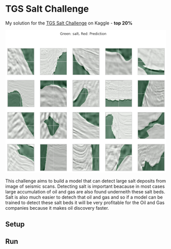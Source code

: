 # TGS Salt Challenge
My solution for the [TGS Salt Challenge](https://www.kaggle.com/c/tgs-salt-identification-challenge/overview) 
on Kaggle - **top 20%**

<p align="center">
  <img src="https://github.com/jjmachan/TGS-salt-challenge/blob/master/tgs_salt_banner.png" />
</p>

This challenge aims to build a model that can detect large salt deposits from image of seismic scans. Detecting salt 
is important beacause in most cases large accumulation of oil and gas are also found underneith these salt beds. 
Salt is also much easier to detech that oil and gas and so if a model can be trained to detect these salt beds 
it will be very profitable for the Oil and Gas companies because it makes oil discovery faster. 

## Setup

## Run
